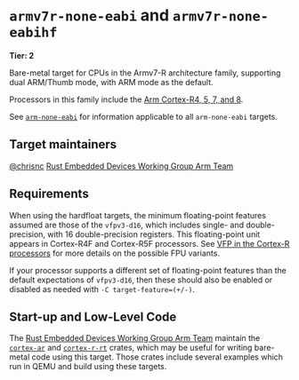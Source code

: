 # `armv7r-none-eabi` and `armv7r-none-eabihf`

**Tier: 2**

Bare-metal target for CPUs in the Armv7-R architecture family, supporting
dual ARM/Thumb mode, with ARM mode as the default.

Processors in this family include the [Arm Cortex-R4, 5, 7, and 8][cortex-r].

See [`arm-none-eabi`](arm-none-eabi.md) for information applicable to all
`arm-none-eabi` targets.

[cortex-r]: https://en.wikipedia.org/wiki/ARM_Cortex-R

## Target maintainers

[@chrisnc](https://github.com/chrisnc)
[Rust Embedded Devices Working Group Arm Team]

[Rust Embedded Devices Working Group Arm Team]: https://github.com/rust-embedded/wg?tab=readme-ov-file#the-arm-team

## Requirements

When using the hardfloat targets, the minimum floating-point features assumed
are those of the `vfpv3-d16`, which includes single- and double-precision, with
16 double-precision registers. This floating-point unit appears in Cortex-R4F
and Cortex-R5F processors. See [VFP in the Cortex-R processors][vfp]
for more details on the possible FPU variants.

If your processor supports a different set of floating-point features than the
default expectations of `vfpv3-d16`, then these should also be enabled or
disabled as needed with `-C target-feature=(+/-)`.

[endianness]: https://developer.arm.com/documentation/den0042/a/Coding-for-Cortex-R-Processors/Endianness

[vfp]: https://developer.arm.com/documentation/den0042/a/Floating-Point/Floating-point-basics-and-the-IEEE-754-standard/VFP-in-the-Cortex-R-processors

## Start-up and Low-Level Code

The [Rust Embedded Devices Working Group Arm Team] maintain the [`cortex-ar`]
and [`cortex-r-rt`] crates, which may be useful for writing bare-metal code
using this target. Those crates include several examples which run in QEMU and
build using these targets.

[`cortex-ar`]: https://docs.rs/cortex-ar
[`cortex-r-rt`]: https://docs.rs/cortex-r-rt
